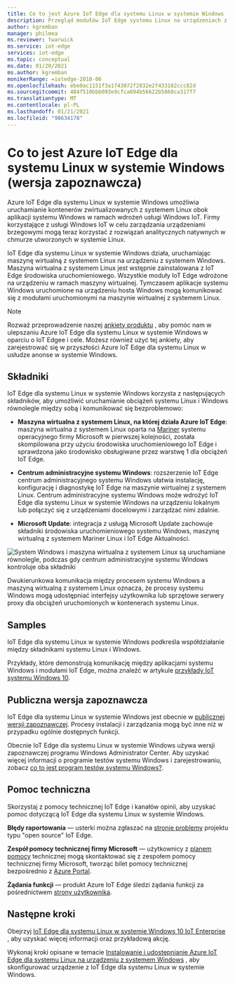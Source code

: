 ```yaml
---
title: Co to jest Azure IoT Edge dla systemu Linux w systemie Windows | Microsoft Docs
description: Przegląd modułów IoT Edge systemu Linux na urządzeniach z systemem Windows 10
author: kgremban
manager: philmea
ms.reviewer: twarwick
ms.service: iot-edge
services: iot-edge
ms.topic: conceptual
ms.date: 01/20/2021
ms.author: kgremban
monikerRange: =iotedge-2018-06
ms.openlocfilehash: ebe0ac1151f3a1f43072f2832e2f433182ccc82d
ms.sourcegitcommit: 484f510bbb093e9cfca694b56622b5860ca317f7
ms.translationtype: MT
ms.contentlocale: pl-PL
ms.lasthandoff: 01/21/2021
ms.locfileid: "98634178"
---
```

# <a name="what-is-azure-iot-edge-for-linux-on-windows-preview"></a>Co to jest Azure IoT Edge dla systemu Linux w systemie Windows (wersja zapoznawcza)

Azure IoT Edge dla systemu Linux w systemie Windows umożliwia uruchamianie kontenerów zwirtualizowanych z systemem Linux obok aplikacji systemu Windows w ramach wdrożeń usługi Windows IoT. Firmy korzystające z usługi Windows IoT w celu zarządzania urządzeniami brzegowymi mogą teraz korzystać z rozwiązań analitycznych natywnych w chmurze utworzonych w systemie Linux.

IoT Edge dla systemu Linux w systemie Windows działa, uruchamiając maszynę wirtualną z systemem Linux na urządzeniu z systemem Windows. Maszyna wirtualna z systemem Linux jest wstępnie zainstalowana z IoT Edge środowiska uruchomieniowego. Wszystkie moduły IoT Edge wdrożone na urządzeniu w ramach maszyny wirtualnej. Tymczasem aplikacje systemu Windows uruchomione na urządzeniu hosta Windows mogą komunikować się z modułami uruchomionymi na maszynie wirtualnej z systemem Linux.

>[!NOTE]
>Rozważ przeprowadzenie naszej [ankiety produktu](https://aka.ms/AzEFLOW-Registration) , aby pomóc nam w ulepszaniu Azure IoT Edge dla systemu Linux w systemie Windows w oparciu o IoT Edgee i cele. Możesz również użyć tej ankiety, aby zarejestrować się w przyszłości Azure IoT Edge dla systemu Linux w usłudze anonse w systemie Windows.

## <a name="components"></a>Składniki

IoT Edge dla systemu Linux w systemie Windows korzysta z następujących składników, aby umożliwić uruchamianie obciążeń systemu Linux i Windows równolegle między sobą i komunikować się bezproblemowo:

* **Maszyna wirtualna z systemem Linux, na której działa Azure IoT Edge**: maszyna wirtualna z systemem Linux oparta na [Mariner](https://github.com/microsoft/CBL-Mariner) systemu operacyjnego firmy Microsoft w pierwszej kolejności, została skompilowana przy użyciu środowiska uruchomieniowego IoT Edge i sprawdzona jako środowisko obsługiwane przez warstwę 1 dla obciążeń IoT Edge.

* **Centrum administracyjne systemu Windows**: rozszerzenie IoT Edge centrum administracyjnego systemu Windows ułatwia instalację, konfigurację i diagnostykę IoT Edge na maszynie wirtualnej z systemem Linux. Centrum administracyjne systemu Windows może wdrożyć IoT Edge dla systemu Linux w systemie Windows na urządzeniu lokalnym lub połączyć się z urządzeniami docelowymi i zarządzać nimi zdalnie.

* **Microsoft Update**: integracja z usługą Microsoft Update zachowuje składniki środowiska uruchomieniowego systemu Windows, maszynę wirtualną z systemem Mariner Linux i IoT Edge Aktualności.

![System Windows i maszyna wirtualna z systemem Linux są uruchamiane równolegle, podczas gdy centrum administracyjne systemu Windows kontroluje oba składniki](./media/iot-edge-for-linux-on-windows/architecture-and-communication.png)

Dwukierunkowa komunikacja między procesem systemu Windows a maszyną wirtualną z systemem Linux oznacza, że procesy systemu Windows mogą udostępniać interfejsy użytkownika lub sprzętowe serwery proxy dla obciążeń uruchomionych w kontenerach systemu Linux.

## <a name="samples"></a>Samples

IoT Edge dla systemu Linux w systemie Windows podkreśla współdziałanie między składnikami systemu Linux i Windows.

Przykłady, które demonstrują komunikację między aplikacjami systemu Windows i modułami IoT Edge, można znaleźć w artykule [przykłady IoT systemu Windows 10](https://github.com/microsoft/Windows-IoT-Samples).

## <a name="public-preview"></a>Publiczna wersja zapoznawcza

IoT Edge dla systemu Linux w systemie Windows jest obecnie w [publicznej wersji zapoznawczej](https://azure.microsoft.com/support/legal/preview-supplemental-terms/). Procesy instalacji i zarządzania mogą być inne niż w przypadku ogólnie dostępnych funkcji.

Obecnie IoT Edge dla systemu Linux w systemie Windows używa wersji zapoznawczej programu Windows Administrator Center. Aby uzyskać więcej informacji o programie testów systemu Windows i zarejestrowaniu, zobacz [co to jest program testów systemu Windows?](https://insider.windows.com/about-windows-insider-program).

## <a name="support"></a>Pomoc techniczna

Skorzystaj z pomocy technicznej IoT Edge i kanałów opinii, aby uzyskać pomoc dotyczącą IoT Edge dla systemu Linux w systemie Windows.

**Błędy raportowania** — usterki można zgłaszać na [stronie problemy](https://github.com/azure/iotedge/issues) projektu typu "open source" IoT Edge. 

**Zespół pomocy technicznej firmy Microsoft** — użytkownicy z [planem pomocy](https://azure.microsoft.com/support/plans/) technicznej mogą skontaktować się z zespołem pomocy technicznej firmy Microsoft, tworząc bilet pomocy technicznej bezpośrednio z [Azure Portal](https://ms.portal.azure.com/signin/index/?feature.settingsportalinstance=mpac).

**Żądania funkcji** — produkt Azure IoT Edge śledzi żądania funkcji za pośrednictwem [strony użytkownika](https://feedback.azure.com/forums/907045-azure-iot-edge).

## <a name="next-steps"></a>Następne kroki

Obejrzyj [IoT Edge dla systemu Linux w systemie Windows 10 IoT Enterprise](https://aka.ms/EFLOWPPC9) , aby uzyskać więcej informacji oraz przykładową akcję.

Wykonaj kroki opisane w temacie [Instalowanie i udostępnianie Azure IoT Edge dla systemu Linux na urządzeniu z systemem Windows](how-to-install-iot-edge-on-windows.md) , aby skonfigurować urządzenie z IoT Edge dla systemu Linux w systemie Windows.
